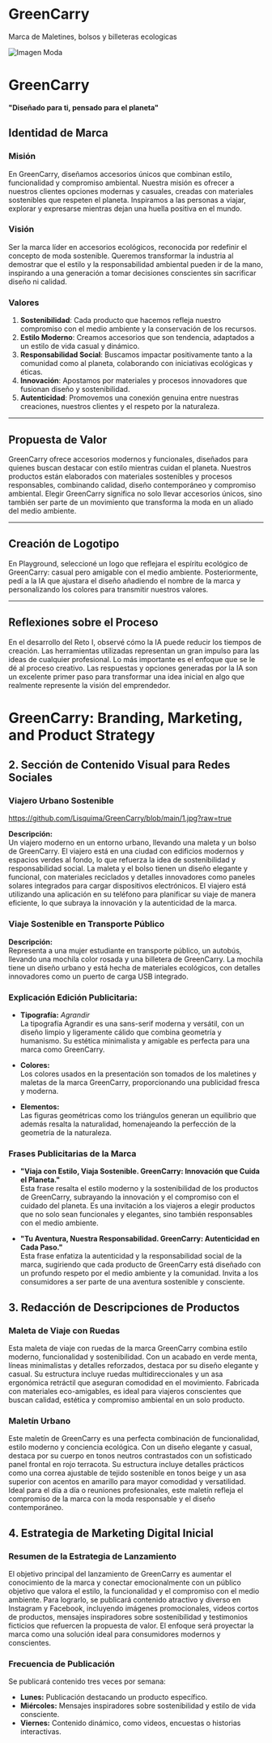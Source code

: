 # GreenCarry
Marca de Maletines, bolsos y billeteras ecologicas


![Imagen Moda](https://github.com/Lisquima/GreenCarry/blob/main/Minimalist%20Logo%20.png?raw=true)
# GreenCarry  
**"Diseñado para ti, pensado para el planeta"**

## Identidad de Marca

### Misión  
En GreenCarry, diseñamos accesorios únicos que combinan estilo, funcionalidad y compromiso ambiental. Nuestra misión es ofrecer a nuestros clientes opciones modernas y casuales, creadas con materiales sostenibles que respeten el planeta. Inspiramos a las personas a viajar, explorar y expresarse mientras dejan una huella positiva en el mundo.  

### Visión  
Ser la marca líder en accesorios ecológicos, reconocida por redefinir el concepto de moda sostenible. Queremos transformar la industria al demostrar que el estilo y la responsabilidad ambiental pueden ir de la mano, inspirando a una generación a tomar decisiones conscientes sin sacrificar diseño ni calidad.  

### Valores  
1. **Sostenibilidad**: Cada producto que hacemos refleja nuestro compromiso con el medio ambiente y la conservación de los recursos.  
2. **Estilo Moderno**: Creamos accesorios que son tendencia, adaptados a un estilo de vida casual y dinámico.  
3. **Responsabilidad Social**: Buscamos impactar positivamente tanto a la comunidad como al planeta, colaborando con iniciativas ecológicas y éticas.  
4. **Innovación**: Apostamos por materiales y procesos innovadores que fusionan diseño y sostenibilidad.  
5. **Autenticidad**: Promovemos una conexión genuina entre nuestras creaciones, nuestros clientes y el respeto por la naturaleza.  

---

## Propuesta de Valor  
GreenCarry ofrece accesorios modernos y funcionales, diseñados para quienes buscan destacar con estilo mientras cuidan el planeta. Nuestros productos están elaborados con materiales sostenibles y procesos responsables, combinando calidad, diseño contemporáneo y compromiso ambiental. Elegir GreenCarry significa no solo llevar accesorios únicos, sino también ser parte de un movimiento que transforma la moda en un aliado del medio ambiente.  

---

## Creación de Logotipo  
En Playground, seleccioné un logo que reflejara el espíritu ecológico de GreenCarry: casual pero amigable con el medio ambiente. Posteriormente, pedí a la IA que ajustara el diseño añadiendo el nombre de la marca y personalizando los colores para transmitir nuestros valores.  

---

## Reflexiones sobre el Proceso  
En el desarrollo del Reto I, observé cómo la IA puede reducir los tiempos de creación. Las herramientas utilizadas representan un gran impulso para las ideas de cualquier profesional. Lo más importante es el enfoque que se le dé al proceso creativo. Las respuestas y opciones generadas por la IA son un excelente primer paso para transformar una idea inicial en algo que realmente represente la visión del emprendedor.  

# GreenCarry: Branding, Marketing, and Product Strategy

## 2. Sección de Contenido Visual para Redes Sociales

### **Viajero Urbano Sostenible**
https://github.com/Lisquima/GreenCarry/blob/main/1.jpg?raw=true

**Descripción:**  
Un viajero moderno en un entorno urbano, llevando una maleta y un bolso de GreenCarry. El viajero está en una ciudad con edificios modernos y espacios verdes al fondo, lo que refuerza la idea de sostenibilidad y responsabilidad social. La maleta y el bolso tienen un diseño elegante y funcional, con materiales reciclados y detalles innovadores como paneles solares integrados para cargar dispositivos electrónicos. El viajero está utilizando una aplicación en su teléfono para planificar su viaje de manera eficiente, lo que subraya la innovación y la autenticidad de la marca.

### **Viaje Sostenible en Transporte Público**
**Descripción:**  
Representa a una mujer estudiante en transporte público, un autobús, llevando una mochila color rosada y una billetera de GreenCarry. La mochila tiene un diseño urbano y está hecha de materiales ecológicos, con detalles innovadores como un puerto de carga USB integrado.

### **Explicación Edición Publicitaria:**
- **Tipografía:** *Agrandir*  
  La tipografía Agrandir es una sans-serif moderna y versátil, con un diseño limpio y ligeramente cálido que combina geometría y humanismo. Su estética minimalista y amigable es perfecta para una marca como GreenCarry.

- **Colores:**  
  Los colores usados en la presentación son tomados de los maletines y maletas de la marca GreenCarry, proporcionando una publicidad fresca y moderna.

- **Elementos:**  
  Las figuras geométricas como los triángulos generan un equilibrio que además resalta la naturalidad, homenajeando la perfección de la geometría de la naturaleza.

### **Frases Publicitarias de la Marca**
- **"Viaja con Estilo, Viaja Sostenible. GreenCarry: Innovación que Cuida el Planeta."**  
  Esta frase resalta el estilo moderno y la sostenibilidad de los productos de GreenCarry, subrayando la innovación y el compromiso con el cuidado del planeta. Es una invitación a los viajeros a elegir productos que no solo sean funcionales y elegantes, sino también responsables con el medio ambiente.

- **"Tu Aventura, Nuestra Responsabilidad. GreenCarry: Autenticidad en Cada Paso."**  
  Esta frase enfatiza la autenticidad y la responsabilidad social de la marca, sugiriendo que cada producto de GreenCarry está diseñado con un profundo respeto por el medio ambiente y la comunidad. Invita a los consumidores a ser parte de una aventura sostenible y consciente.

## 3. Redacción de Descripciones de Productos

### **Maleta de Viaje con Ruedas**
Esta maleta de viaje con ruedas de la marca GreenCarry combina estilo moderno, funcionalidad y sostenibilidad. Con un acabado en verde menta, líneas minimalistas y detalles reforzados, destaca por su diseño elegante y casual. Su estructura incluye ruedas multidireccionales y un asa ergonómica retráctil que aseguran comodidad en el movimiento. Fabricada con materiales eco-amigables, es ideal para viajeros conscientes que buscan calidad, estética y compromiso ambiental en un solo producto.

### **Maletín Urbano**
Este maletín de GreenCarry es una perfecta combinación de funcionalidad, estilo moderno y conciencia ecológica. Con un diseño elegante y casual, destaca por su cuerpo en tonos neutros contrastados con un sofisticado panel frontal en rojo terracota. Su estructura incluye detalles prácticos como una correa ajustable de tejido sostenible en tonos beige y un asa superior con acentos en amarillo para mayor comodidad y versatilidad. Ideal para el día a día o reuniones profesionales, este maletín refleja el compromiso de la marca con la moda responsable y el diseño contemporáneo.

## 4. Estrategia de Marketing Digital Inicial

### **Resumen de la Estrategia de Lanzamiento**
El objetivo principal del lanzamiento de GreenCarry es aumentar el conocimiento de la marca y conectar emocionalmente con un público objetivo que valora el estilo, la funcionalidad y el compromiso con el medio ambiente. Para lograrlo, se publicará contenido atractivo y diverso en Instagram y Facebook, incluyendo imágenes promocionales, videos cortos de productos, mensajes inspiradores sobre sostenibilidad y testimonios ficticios que refuercen la propuesta de valor. El enfoque será proyectar la marca como una solución ideal para consumidores modernos y conscientes.

### **Frecuencia de Publicación**
Se publicará contenido tres veces por semana:
- **Lunes:** Publicación destacando un producto específico.
- **Miércoles:** Mensajes inspiradores sobre sostenibilidad y estilo de vida consciente.
- **Viernes:** Contenido dinámico, como videos, encuestas o historias interactivas.

